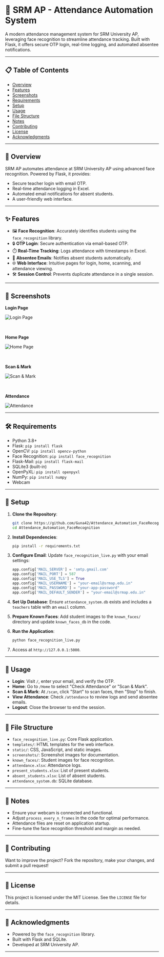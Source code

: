 # 🚀 SRM AP - Attendance Automation System

A modern attendance management system for SRM University AP, leveraging face recognition to streamline attendance tracking. Built with Flask, it offers secure OTP login, real-time logging, and automated absentee notifications.

---

## 📋 Table of Contents
- [Overview](#overview)
- [Features](#features)
- [Screenshots](#screenshots)
- [Requirements](#requirements)
- [Setup](#setup)
- [Usage](#usage)
- [File Structure](#file-structure)
- [Notes](#notes)
- [Contributing](#contributing)
- [License](#license)
- [Acknowledgments](#acknowledgments)

---

## 🌟 Overview
SRM AP automates attendance at SRM University AP using advanced face recognition. Powered by Flask, it provides:
- Secure teacher login with email OTP.
- Real-time attendance logging in Excel.
- Automated email notifications for absent students.
- A user-friendly web interface.

---

## ✨ Features
- 🖼️ **Face Recognition**: Accurately identifies students using the `face_recognition` library.
- 🔒 **OTP Login**: Secure authentication via email-based OTP.
- ⏱️ **Real-Time Tracking**: Logs attendance with timestamps in Excel.
- 📧 **Absentee Emails**: Notifies absent students automatically.
- 🌐 **Web Interface**: Intuitive pages for login, home, scanning, and attendance viewing.
- 🛠️ **Session Control**: Prevents duplicate attendance in a single session.

---

## 📸 Screenshots

**Login Page**  

![Login Page](screenshots/Login.png)  
<br><br>

**Home Page**  

![Home Page](screenshots/home.png)  
<br><br>

**Scan & Mark**  

![Scan & Mark](screenshots/detect%20(1).png)  
<br><br>

**Attendance** 

![Attendance](screenshots/check%26mail.png)

---

## 🛠️ Requirements
- Python 3.8+
- Flask: `pip install flask`
- OpenCV: `pip install opencv-python`
- Face Recognition: `pip install face_recognition`
- Flask-Mail: `pip install flask-mail`
- SQLite3 (built-in)
- OpenPyXL: `pip install openpyxl`
- NumPy: `pip install numpy`
- Webcam

---

## 🔧 Setup
1. **Clone the Repository**:
   ```bash
   git clone https://github.com/Guna42/Attendance_Automation_FaceRecognition.git
   cd Attendance_Automation_FaceRecognition
   ```

2. **Install Dependencies**:
   ```bash
   pip install -r requirements.txt
   ```

3. **Configure Email**:
   Update `face_recognition_live.py` with your email settings:
   ```python
   app.config['MAIL_SERVER'] = 'smtp.gmail.com'
   app.config['MAIL_PORT'] = 587
   app.config['MAIL_USE_TLS'] = True
   app.config['MAIL_USERNAME'] = "your-email@srmap.edu.in"
   app.config['MAIL_PASSWORD'] = "your-app-password"
   app.config['MAIL_DEFAULT_SENDER'] = "your-email@srmap.edu.in"
   ```

4. **Set Up Database**:
   Ensure `attendance_system.db` exists and includes a `teachers` table with an `email` column.

5. **Prepare Known Faces**:
   Add student images to the `known_faces/` directory and update `known_faces_db` in the code.

6. **Run the Application**:
   ```bash
   python face_recognition_live.py
   ```

7. Access at `http://127.0.0.1:5000`.

---

## 🚀 Usage
- **Login**: Visit `/`, enter your email, and verify the OTP.
- **Home**: Go to `/Home` to select "Check Attendance" or "Scan & Mark".
- **Scan & Mark**: At `/scan`, click "Start" to scan faces, then "Stop" to finish.
- **View Attendance**: Check `/attendance` to review logs and send absentee emails.
- **Logout**: Close the browser to end the session.

---

## 📂 File Structure
- `face_recognition_live.py`: Core Flask application.
- `templates/`: HTML templates for the web interface.
- `static/`: CSS, JavaScript, and static images.
- `screenshots/`: Screenshot images for documentation.
- `known_faces/`: Student images for face recognition.
- `attendance.xlsx`: Attendance logs.
- `present_students.xlsx`: List of present students.
- `absent_students.xlsx`: List of absent students.
- `attendance_system.db`: SQLite database.

---

## 📝 Notes
- Ensure your webcam is connected and functional.
- Adjust `process_every_n_frames` in the code for optimal performance.
- Attendance files are reset on application startup.
- Fine-tune the face recognition threshold and margin as needed.

---

## 🤝 Contributing
Want to improve the project? Fork the repository, make your changes, and submit a pull request!

---

## 📜 License
This project is licensed under the MIT License. See the `LICENSE` file for details.

---

## 🙌 Acknowledgments
- Powered by the `face_recognition` library.
- Built with Flask and SQLite.
- Developed at SRM University AP.

---

